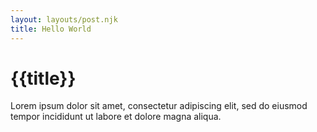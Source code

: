 ```yaml
---
layout: layouts/post.njk
title: Hello World
---
```

# {{title}}

Lorem ipsum dolor sit amet, consectetur adipiscing elit, sed do eiusmod tempor incididunt ut labore et dolore magna aliqua.